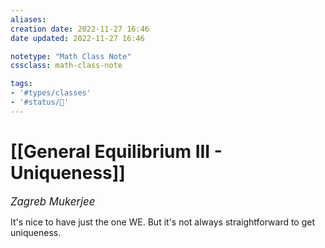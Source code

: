 ```yaml
---
aliases:
creation date: 2022-11-27 16:46
date updated: 2022-11-27 16:46

notetype: "Math Class Note"
cssclass: math-class-note

tags: 
- '#types/classes'
- '#status/🚧'
---
```


# [[General Equilibrium III - Uniqueness]]
<span style = "font-size:120%"><i >Zagreb Mukerjee </i></span>

It's nice to have just the one WE. But it's not always straightforward to get uniqueness. 